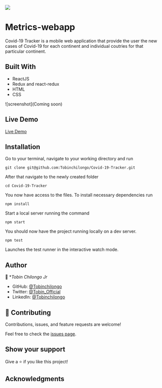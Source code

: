 ![](https://img.shields.io/badge/Microverse-blueviolet)

# Metrics-webapp 

Covid-19 Tracker is a mobile web application that provide the user the new cases of Covid-19 for each continent and individual coutries for that particular continent.

## Built With

- ReactJS
- Redux and react-redux
- HTML
- CSS


![screenshot](Coming soon)

## Live Demo 
[Live Demo](https://tobinscovid-19-tracker.herokuapp.com/)

## Installation

Go to your terminal, navigate to your working directory and run

`git clone git@github.com:Tobinchilongo/Covid-19-Tracker.git`

After that navigate to the newly created folder

`cd Covid-19-Tracker`

You now have access to the files.
To install necessary dependencies run

`npm install`

Start a local server running the command

`npm start`

You should now have the project running locally on a dev server.

`npm test`

Launches the test runner in the interactive watch mode.

## Author

👤 **Tobin Chilongo Jr*


- GitHub: [@Tobinchilongo](https://github.com/Tobinchilongo)
- Twitter: [@Tobin_Official](https://twitter.com/Tobin_Official)
- LinkedIn: [@Tobinchilongo](https://www.linkedin.com/in/tobin-chilongo-a6736415a/)


## 🤝 Contributing

Contributions, issues, and feature requests are welcome!

Feel free to check the [issues page](../../issues/).

## Show your support

Give a ⭐️ if you like this project!

## Acknowledgments
